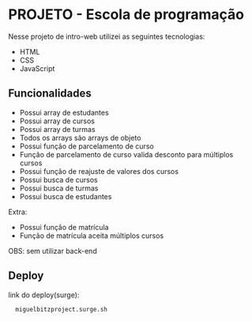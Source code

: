 
# PROJETO - Escola de programação

Nesse projeto de intro-web utilizei as seguintes tecnologias:

- HTML
- CSS
- JavaScript



## Funcionalidades

- Possui array de estudantes
- Possui array de cursos
- Possui array de turmas
- Todos os arrays são arrays de objeto
- Possui função de parcelamento de curso
- Função de parcelamento de curso valida desconto para múltiplos cursos
- Possui função de reajuste de valores dos cursos
- Possui busca de cursos
- Possui busca de turmas
- Possui busca de estudantes

Extra:
- Possui função de matrícula
- Função de matrícula aceita múltiplos cursos

OBS: sem utilizar back-end


## Deploy

link do deploy(surge): 

```bash
  miguelbitzproject.surge.sh
```

